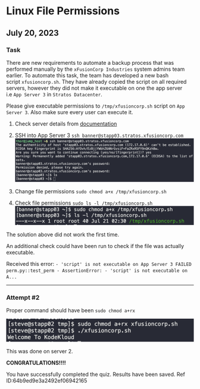 # Linux File Permissions

## July 20, 2023

### Task

There are new requirements to automate a backup process that was performed manually by the `xFusionCorp Industries` system admins team earlier. To automate this task, the team has developed a new bash script `xfusioncorp.sh`. They have already copied the script on all required servers, however they did not make it executable on one the app server i.e `App Server 3` in `Stratos Datacenter`.

Please give executable permissions to `/tmp/xfusioncorp.sh` script on `App Server 3`. Also make sure every user can execute it.

1. Check server details from [documentation](https://kodekloudhub.github.io/kodekloud-engineer/docs/projects/nautilus)

2. SSH into App Server 3
   `ssh banner@stapp03.stratos.xfusioncorp.com`
   ![](images/20230720224607.png)

3. Change file permissions
   `sudo chmod a+x /tmp/xfusioncorp.sh`

4. Check file permissions
   `sudo ls -l /tmp/xfusioncorp.sh`
   ![](images/20230720225503.png)

The solution above did not work the first time.

An additional check could have been run to check if the file was actually executable.

Received this error: `- 'script' is not executable on App Server 3
FAILED perm.py::test_perm - AssertionError: - 'script' is not executable on A...`

---
### Attempt #2

Proper command should have been `sudo chmod a+rx`

![](images/20230720231125.png)

This was done on server 2.

**CONGRATULATIONS!!!!**

You have successfully completed the quiz. Results have been saved. Ref ID:64b9ed9e3a2492ef06942165